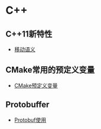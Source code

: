 # C++

## C++11新特性
- [移动语义](https://github.com/believeszw/CS-Notes/blob/master/notes/语言/C++/移动语义.md)

## CMake常用的预定义变量
- [CMake预定义变量](https://github.com/believeszw/CS-Notes/blob/master/notes/语言/C++/CMake预定义变量.md)

## Protobuffer
- [Protobuf使用](https://github.com/believeszw/CS-Notes/blob/master/notes/语言/C++/Protobuf使用.md)

